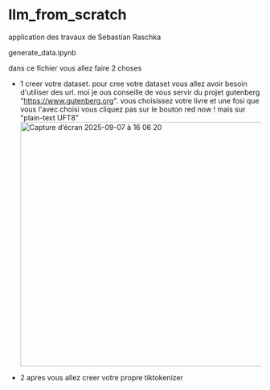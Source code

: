 # llm_from_scratch
application des travaux de Sebastian Raschka


generate_data.ipynb

dans ce fichier vous allez faire 2 choses 

  - 1 creer votre dataset. pour cree votre dataset vous allez avoir besoin d'utiliser des url. moi je ous conseille de vous servir du projet gutenberg "https://www.gutenberg.org". vous choisissez votre livre et une fosi que vous l'avec choisi vous cliquez pas sur le bouton red now ! mais sur "plain-text UFT8"<img width="1134" height="487" alt="Capture d’écran 2025-09-07 à 16 06 20" src="https://github.com/user-attachments/assets/eb1c0732-70ee-47f3-a326-c2e02dec3e62" />

  - 2 apres vous allez creer votre propre tiktokenizer 
